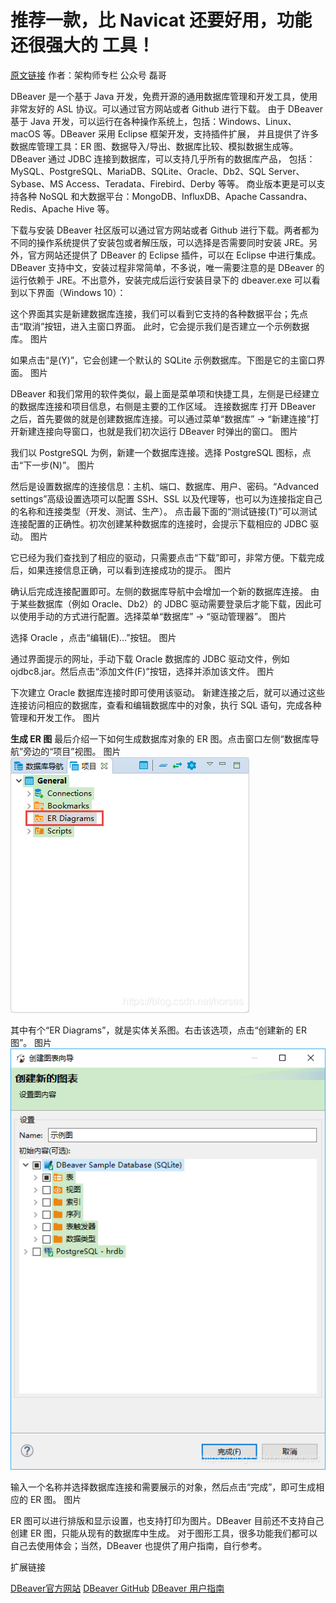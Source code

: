 # 推荐一款，比 Navicat 还要好用，功能还很强大的 工具！

[原文链接](https://mp.weixin.qq.com/s/HgY9Vgz2IGVvDRmi5o_54g)
作者：架构师专栏 公众号  磊哥


DBeaver 是一个基于 Java 开发，免费开源的通用数据库管理和开发工具，使用非常友好的 ASL 协议。可以通过官方网站或者 Github 进行下载。
由于 DBeaver 基于 Java 开发，可以运行在各种操作系统上，包括：Windows、Linux、macOS 等。DBeaver 采用 Eclipse 框架开发，支持插件扩展，
并且提供了许多数据库管理工具：ER 图、数据导入/导出、数据库比较、模拟数据生成等。
DBeaver 通过 JDBC 连接到数据库，可以支持几乎所有的数据库产品，
包括：MySQL、PostgreSQL、MariaDB、SQLite、Oracle、Db2、SQL Server、Sybase、MS Access、Teradata、Firebird、Derby 等等。
商业版本更是可以支持各种 NoSQL 和大数据平台：MongoDB、InfluxDB、Apache Cassandra、Redis、Apache Hive 等。







下载与安装
DBeaver 社区版可以通过官方网站或者 Github 进行下载。两者都为不同的操作系统提供了安装包或者解压版，可以选择是否需要同时安装 JRE。另外，官方网站还提供了 DBeaver 的 Eclipse 插件，可以在 Eclipse 中进行集成。
DBeaver 支持中文，安装过程非常简单，不多说，唯一需要注意的是 DBeaver 的运行依赖于 JRE。不出意外，安装完成后运行安装目录下的 dbeaver.exe 可以看到以下界面（Windows 10）：


这个界面其实是新建数据库连接，我们可以看到它支持的各种数据平台；先点击“取消”按钮，进入主窗口界面。
此时，它会提示我们是否建立一个示例数据库。
图片


如果点击“是(Y)”，它会创建一个默认的 SQLite 示例数据库。下图是它的主窗口界面。
图片


DBeaver 和我们常用的软件类似，最上面是菜单项和快捷工具，左侧是已经建立的数据库连接和项目信息，右侧是主要的工作区域。
连接数据库
打开 DBeaver 之后，首先要做的就是创建数据库连接。可以通过菜单“数据库” -&gt; “新建连接”打开新建连接向导窗口，也就是我们初次运行 DBeaver 时弹出的窗口。
图片


我们以 PostgreSQL 为例，新建一个数据库连接。选择 PostgreSQL 图标，点击“下一步(N)”。
图片


然后是设置数据库的连接信息：主机、端口、数据库、用户、密码。“Advanced settings”高级设置选项可以配置 SSH、SSL 以及代理等，也可以为连接指定自己的名称和连接类型（开发、测试、生产）。
点击最下面的“测试链接(T)”可以测试连接配置的正确性。初次创建某种数据库的连接时，会提示下载相应的 JDBC 驱动。
图片


它已经为我们查找到了相应的驱动，只需要点击“下载”即可，非常方便。下载完成后，如果连接信息正确，可以看到连接成功的提示。
图片


确认后完成连接配置即可。左侧的数据库导航中会增加一个新的数据库连接。
由于某些数据库（例如 Oracle、Db2）的 JDBC 驱动需要登录后才能下载，因此可以使用手动的方式进行配置。选择菜单“数据库” -&gt; “驱动管理器”。
图片


选择 Oracle ，点击“编辑(E)…”按钮。
图片


通过界面提示的网址，手动下载 Oracle 数据库的 JDBC 驱动文件，例如 ojdbc8.jar。然后点击“添加文件(F)”按钮，选择并添加该文件。
图片


下次建立 Oracle 数据库连接时即可使用该驱动。
新建连接之后，就可以通过这些连接访问相应的数据库，查看和编辑数据库中的对象，执行 SQL 语句，完成各种管理和开发工作。
图片

**生成 ER 图**
最后介绍一下如何生成数据库对象的 ER 图。点击窗口左侧“数据库导航”旁边的“项目”视图。
图片
![img_1.png](图片/img_1.png)

其中有个“ER Diagrams”，就是实体关系图。右击该选项，点击“创建新的 ER 图”。
图片
![img_2.png](图片/img_2.png)

输入一个名称并选择数据库连接和需要展示的对象，然后点击“完成”，即可生成相应的 ER 图。
图片


ER 图可以进行排版和显示设置，也支持打印为图片。DBeaver 目前还不支持自己创建 ER 图，只能从现有的数据库中生成。
对于图形工具，很多功能我们都可以自己去使用体会；当然，DBeaver 也提供了用户指南，自行参考。

扩展链接

[DBeaver官方网站](https://dbeaver.io)
[DBeaver GitHub](https://github.com/dbeaver/dbeaver)
[DBeaver 用户指南](https://github.com/dbeaver/dbeaver/wiki)


